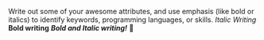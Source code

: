 Write out some of your awesome attributes, and use emphasis (like bold or italics) to identify keywords, programming languages, or skills. 
*Italic Writing*
**Bold writing**
***Bold and Italic writing!***
:tada:
